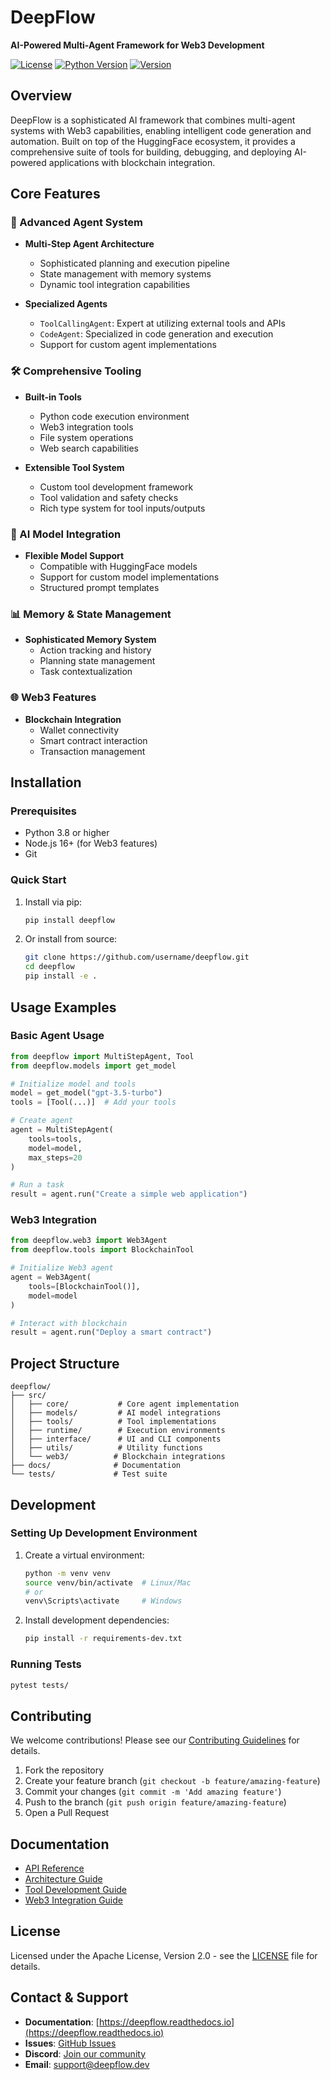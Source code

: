 # DeepFlow

**AI-Powered Multi-Agent Framework for Web3 Development**

[![License](https://img.shields.io/badge/license-Apache%202.0-blue.svg)](LICENSE)
[![Python Version](https://img.shields.io/badge/python-3.8%2B-blue)](https://www.python.org/downloads/)
[![Version](https://img.shields.io/badge/version-1.12.0.dev0-blue)](https://github.com/username/deepflow/releases)

## Overview

DeepFlow is a sophisticated AI framework that combines multi-agent systems with Web3 capabilities, enabling intelligent code generation and automation. Built on top of the HuggingFace ecosystem, it provides a comprehensive suite of tools for building, debugging, and deploying AI-powered applications with blockchain integration.

## Core Features

### 🤖 Advanced Agent System
- **Multi-Step Agent Architecture**
  - Sophisticated planning and execution pipeline
  - State management with memory systems
  - Dynamic tool integration capabilities

- **Specialized Agents**
  - `ToolCallingAgent`: Expert at utilizing external tools and APIs
  - `CodeAgent`: Specialized in code generation and execution
  - Support for custom agent implementations

### 🛠️ Comprehensive Tooling
- **Built-in Tools**
  - Python code execution environment
  - Web3 integration tools
  - File system operations
  - Web search capabilities

- **Extensible Tool System**
  - Custom tool development framework
  - Tool validation and safety checks
  - Rich type system for tool inputs/outputs

### 🧠 AI Model Integration
- **Flexible Model Support**
  - Compatible with HuggingFace models
  - Support for custom model implementations
  - Structured prompt templates

### 📊 Memory & State Management
- **Sophisticated Memory System**
  - Action tracking and history
  - Planning state management
  - Task contextualization

### 🌐 Web3 Features
- **Blockchain Integration**
  - Wallet connectivity
  - Smart contract interaction
  - Transaction management

## Installation

### Prerequisites
- Python 3.8 or higher
- Node.js 16+ (for Web3 features)
- Git

### Quick Start

1. Install via pip:
   ```bash
   pip install deepflow
   ```

2. Or install from source:
   ```bash
   git clone https://github.com/username/deepflow.git
   cd deepflow
   pip install -e .
   ```

## Usage Examples

### Basic Agent Usage
```python
from deepflow import MultiStepAgent, Tool
from deepflow.models import get_model

# Initialize model and tools
model = get_model("gpt-3.5-turbo")
tools = [Tool(...)]  # Add your tools

# Create agent
agent = MultiStepAgent(
    tools=tools,
    model=model,
    max_steps=20
)

# Run a task
result = agent.run("Create a simple web application")
```

### Web3 Integration
```python
from deepflow.web3 import Web3Agent
from deepflow.tools import BlockchainTool

# Initialize Web3 agent
agent = Web3Agent(
    tools=[BlockchainTool()],
    model=model
)

# Interact with blockchain
result = agent.run("Deploy a smart contract")
```

## Project Structure

```
deepflow/
├── src/
│   ├── core/           # Core agent implementation
│   ├── models/         # AI model integrations
│   ├── tools/          # Tool implementations
│   ├── runtime/        # Execution environments
│   ├── interface/      # UI and CLI components
│   ├── utils/          # Utility functions
│   └── web3/          # Blockchain integrations
├── docs/              # Documentation
└── tests/             # Test suite
```

## Development

### Setting Up Development Environment

1. Create a virtual environment:
   ```bash
   python -m venv venv
   source venv/bin/activate  # Linux/Mac
   # or
   venv\Scripts\activate     # Windows
   ```

2. Install development dependencies:
   ```bash
   pip install -r requirements-dev.txt
   ```

### Running Tests
```bash
pytest tests/
```

## Contributing

We welcome contributions! Please see our [Contributing Guidelines](CONTRIBUTING.md) for details.

1. Fork the repository
2. Create your feature branch (`git checkout -b feature/amazing-feature`)
3. Commit your changes (`git commit -m 'Add amazing feature'`)
4. Push to the branch (`git push origin feature/amazing-feature`)
5. Open a Pull Request

## Documentation

- [API Reference](docs/api.md)
- [Architecture Guide](docs/architecture.md)
- [Tool Development Guide](docs/tools.md)
- [Web3 Integration Guide](docs/web3.md)

## License

Licensed under the Apache License, Version 2.0 - see the [LICENSE](LICENSE) file for details.

## Contact & Support

- **Documentation**: [https://deepflow.readthedocs.io](https://deepflow.readthedocs.io)
- **Issues**: [GitHub Issues](https://github.com/username/deepflow/issues)
- **Discord**: [Join our community](https://discord.gg/deepflow)
- **Email**: support@deepflow.dev 
